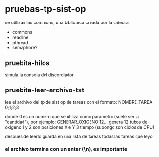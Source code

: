 # pruebas-tp-sist-op

se utilizan las commons, una biblioteca creada por la catedra
- commons
- readline
- pthread
- semaphore?

## pruebita-hilos
simula la consola del discordiador

## pruebita-leer-archivo-txt
lee el archivo del tp de sist op de tareas con el formato:
NOMBRE_TAREA 0;1;2;3

donde 0 es un numero que se utiliza como parametro (suele ser la "cantidad"), por ejemplo: GENERAR_OXIGENO 12... genera 12 tubos de oxigeno
1 y 2 son posiciones X e Y
3 tiempo (supongo son ciclos de CPU)

despues de leerlo guarda en una lista de tareas todas las tareas que leyo

### el archivo termina con un enter (\n), es importante


